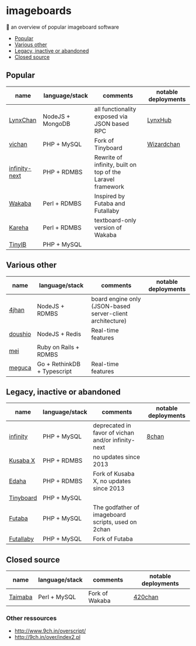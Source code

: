 # imageboards
:ramen: an overview of popular imageboard software

* [Popular](#popular)
* [Various other](#various-other)
* [Legacy, inactive or abandoned](#legacy-inactive-or-abandoned)
* [Closed source](#closed-source)

## Popular
name | language/stack | comments | notable deployments
-----| -------------- | ------ | --------
[LynxChan](https://gitgud.io/LynxChan/LynxChan ) | NodeJS + MongoDB | all functionality exposed via JSON based RPC | [LynxHub](http://lynxhub.com/)
[vichan](https://github.com/vichan-devel/vichan/) | PHP + MySQL | Fork of Tinyboard | [Wizardchan](https://wizchan.org/)
[infinity-next](https://github.com/infinity-next/infinity-next) | PHP + RDMBS | Rewrite of infinity, built on top of the Laravel framework |
[Wakaba](http://wakaba.c3.cx/s/web/wakaba_kareha) | Perl + RDMBS |  Inspired by Futaba and Futallaby |
[Kareha](http://wakaba.c3.cx/s/web/wakaba_kareha) | Perl + RDMBS | textboard-only version of Wakaba |
[TinyIB](https://github.com/tslocum/TinyIB) | PHP + MySQL |  | 


## Various other
name | language/stack | comments | notable deployments
-----| -------------- | ------ | --------
[4jhan](https://github.com/phikal/4jhan-server) | NodeJS + RDMBS | board engine only (JSON-based server-client architecture) |
[doushio](https://github.com/lalcmellkmal/doushio) | NodeJS + Redis |  Real-time features |
[mei](https://github.com/lulalala/mei) | Ruby on Rails + RDMBS | |  
[meguca](https://github.com/bakape/meguca) | Go + RethinkDB + Typescript |  Real-time features |


## Legacy, inactive or abandoned
name | language/stack | comments | notable deployments
-----| -------------- | ------ | --------
[infinity](https://github.com/ctrlcctrlv/infinity) | PHP + MySQL |  deprecated in favor of vichan and/or infinity-next | [8chan](http://8ch.net)
[Kusaba X](http://kusabax.cultnet.net/) | PHP + RDMBS |  no updates since 2013 |
[Edaha](https://github.com/Edaha/Edaha) | PHP + RDMBS |  Fork of Kusaba X, no updates since 2013 |
[Tinyboard](https://github.com/savetheinternet/Tinyboard) | PHP + MySQL | | 
[Futaba](http://jun.2chan.net/script/) | PHP + MySQL | The godfather of imageboard scripts, used on 2chan |
[Futallaby](http://www.1chan.net/futallaby/) | PHP + MySQL | Fork of Futaba



## Closed source
name | language/stack | comments | notable deployments
-----| -------------- | ------ | --------
[Taimaba](https://taimapedia.org/index.php?title=Taimaba) | Perl + MySQL | Fork of Wakaba | [420chan](http://420chan.org)


### Other ressources
* http://www.9ch.in/overscript/
* http://9ch.in/over/index2.pl
